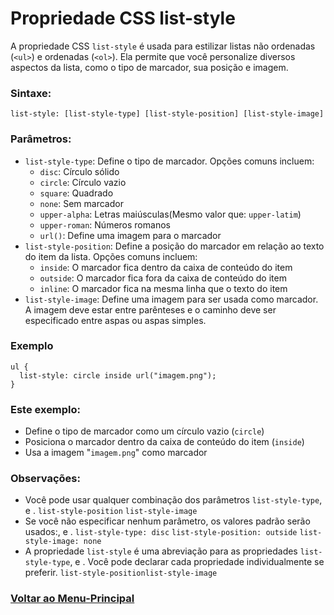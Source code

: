 # Propriedade CSS list-style


A propriedade CSS `list-style` é usada para estilizar listas não ordenadas (`<ul>`) e ordenadas (`<ol>`). Ela permite que você personalize diversos aspectos da lista, como o tipo de marcador, sua posição e imagem.

### Sintaxe:

```
list-style: [list-style-type] [list-style-position] [list-style-image]
```

### Parâmetros:

- `list-style-type`: Define o tipo de marcador. Opções comuns incluem:
   - `disc`: Círculo sólido
   - `circle`: Círculo vazio
   - `square`: Quadrado
   - `none`: Sem marcador
   - `upper-alpha`: Letras maiúsculas(Mesmo valor que: `upper-latim`)
   - `upper-roman`: Números romanos
   - `url()`: Define uma imagem para o marcador
- `list-style-position`: Define a posição do marcador em relação ao texto do item da lista. Opções comuns incluem:
   - `inside`: O marcador fica dentro da caixa de conteúdo do item
   - `outside`: O marcador fica fora da caixa de conteúdo do item
   - `inline`: O marcador fica na mesma linha que o texto do item
- `list-style-image`: Define uma imagem para ser usada como marcador. A imagem deve estar entre parênteses e o caminho deve ser especificado entre aspas ou aspas simples.

### Exemplo

```
ul {
  list-style: circle inside url("imagem.png");
}
```

### Este exemplo:

- Define o tipo de marcador como um círculo vazio (`circle`)
- Posiciona o marcador dentro da caixa de conteúdo do item (`inside`)
- Usa a imagem "`imagem.png`" como marcador

### Observações:

- Você pode usar qualquer combinação dos parâmetros `list-style-type`, e . `list-style-position` `list-style-image`
- Se você não especificar nenhum parâmetro, os valores padrão serão usados:, e . `list-style-type: disc`  `list-style-position: outside` `list-style-image: none`
- A propriedade `list-style` é uma abreviação para as propriedades `list-style-type`, e . Você pode declarar cada propriedade individualmente se preferir. `list-style-positionlist-style-image`

### [Voltar ao Menu-Principal](../README.md)